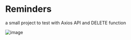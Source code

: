 # Reminders
a small project to test with Axios API and DELETE function

![image](https://user-images.githubusercontent.com/90920248/225036674-dfa8fb6f-23a8-4e77-9f4c-e8d6bc55d1a9.png)
